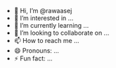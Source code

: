 - 👋 Hi, I’m @rawaasej
- 👀 I’m interested in ...
- 🌱 I’m currently learning ...
- 💞️ I’m looking to collaborate on ...
- 📫 How to reach me ...
- 😄 Pronouns: ...
- ⚡ Fun fact: ...

<!---
rawaasej/rawaasej is a ✨ special ✨ repository because its `README.md` (this file) appears on your GitHub profile.
You can click the Preview link to take a look at your changes.
--->
